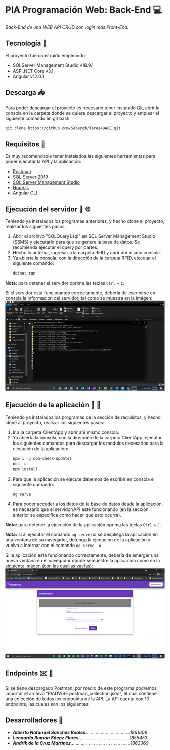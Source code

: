 # PIA Programación Web: Back-End :computer:
_Back-End de una WEB API CRUD con login más Front-End._

## Tecnología :wrench:
El proyecto fue construido empleando:
- SQLServer Management Studio v18.9.1
- ASP .NET Core v3.1
- Angular v12.0.1

## Descarga :inbox_tray:
Para poder descargar el proyecto es necesario tener instalado [Git](https://git-scm.com/downloads), abrir la consola en la carpeta donde se quiera descargar el proyecto y emplear el siguiente comando en git bash:
```sh
git clone https://github.com/Saberob/Tarea4DWBE.git
```
## Requisitos :electric_plug:
Es muy recomendable tener instalados las siguientes herramientas para poder ejecutar la API y la aplicación:

- [Postman](https://www.postman.com/downloads/)
- [SQL Server 2019](https://www.microsoft.com/en-in/sql-server/sql-server-downloads)
- [SQL Server Management Studio](https://docs.microsoft.com/en-us/sql/ssms/download-sql-server-management-studio-ssms?view=sql-server-ver15)
- [Node.js](https://nodejs.org/en/download/)
- [Angular CLI](https://angular.io/guide/setup-local#install-the-angular-cli)

## Ejecución del servidor :arrows_counterclockwise: :globe_with_meridians:
Teniendo ya instalados los programas anteriores, y hecho clone al proyecto, realizar los siguientes pasos:

1. Abrir el archivo "SQLQuery1.sql" en SQL Server Management Studio (SSMS) y ejecutarlo para que se genere la base de datos. Se recomienda ejecutar el query por partes.
2. Hecho lo anterior, ingresar a la carpeta RFID y abrir ahí mismo consola.
3. Ya abierta la consola, con la dirección de la carpeta RFID, ejecutar el siguiente comando:
    ```sh
    dotnet run
    ```

**Nota:** para detener el servidor oprima las teclas `Ctrl` + `C`.

Sí el servidor está funcionando correctamente, debería de escribirse en consola la información del servidor, tal como se muestra en la imágen:
![img_servidor](https://github.com/Saberob/Tarea4DWBE/blob/main/imgs/servidor_funcionando.png)

## Ejecución de la aplicación :arrows_counterclockwise: :iphone:
Teniendo ya instalados los programas de la sección de requisitos, y hecho clone al proyecto, realizar los siguientes pasos:

1. Ir a la carpeta ClientApp y abrir ahí mismo consola.
2. Ya abierta la consola, con la dirección de la carpeta ClientApp, ejecutar los siguientes comandos para descargar los modulos necesarios para la ejecución de la aplicación:
    ```sh
    npm i -g npm-check-updates
    ncu -u
    npm install
    ```
3. Para que la aplicación se ejecute debemos de escribir en consola el siguiente comando:
    ```sh
    ng serve
    ```
4. Para poder acceder a los datos de la base de datos desde la aplicación, es necesario que el servidor/API esté funcionando (en la sección anterior se especifica como hacer que esto ocurra).

**Nota:** para detener la ejecución de la aplicación oprima las teclas `Ctrl` + `C`.

**Nota:** sí al ejecutar el comando `ng serve` no se despliega la aplicación en una ventana de su navegador, detenga la ejecución de la aplicación y vuelva a internar con el comando `ng serve -o`.

Sí la aplicación está funcionando correctamente, debería de emerger una nueva ventana en el navegador donde semuestre la aplicación como en la siguiente imágen (con las casillas vacías):
![img_aplicacion](https://github.com/Saberob/Tarea4DWBE/blob/main/imgs/aplicacion_funcionando.png)

## Endpoints :envelope: :page_facing_up:
Sí se tiene descargado Postman, por medio de este programa podremos importar el archivo "PIADWBE.postman_collection.json", el cual contiene una colección de todos los endpoints de la API.
La API cuenta con 10 endpoints, las cuales son los siguientes:


## Desarrolladores :hammer:
* ***Alberto Natanael Sánchez Robles***... ... ... ... ... ... ... ... ...*1861608*
* ***Leonardo Román Sáenz Flores***... ... ... ... ... ... ... ... ... ... *1855453*
* ***Andrik de la Cruz Martínez***... ... ... ... ... ... ... ... ... ... ... ...*1863369*